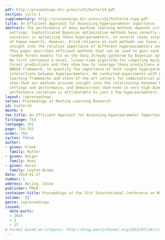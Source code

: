 ```yaml
---
pdf: http://proceedings.mlr.press/v32/hutter14.pdf
section: cycle-1
supplementary: http://proceedings.mlr.press/v32/hutter14-supp.pdf
title: An Efficient Approach for Assessing Hyperparameter Importance
abstract: The performance of many machine learning methods depends critically on hyperparameter
  settings. Sophisticated Bayesian optimization methods have recently achieved considerable
  successes in optimizing these hyperparameters, in several cases surpassing the performance
  of human experts. However, blind reliance on such methods can leave end users without
  insight into the relative importance of different hyperparameters and their interactions.
  This paper describes efficient methods that can be used to gain such insight, leveraging
  random forest models fit on the data already gathered by Bayesian optimization.
  We first introduce a novel, linear-time algorithm for computing marginals of random
  forest predictions and then show how to leverage these predictions within a functional
  ANOVA framework, to quantify the importance of both single hyperparameters and of
  interactions between hyperparameters. We conducted experiments with prominent machine
  learning frameworks and state-of-the-art solvers for combinatorial problems. We
  show that our methods provide insight into the relationship between hyperparameter
  settings and performance, and demonstrate that—even in very high-dimensional cases—most
  performance variation is attributable to just a few hyperparameters.
layout: inproceedings
series: Proceedings of Machine Learning Research
id: hutter14
month: 0
tex_title: An Efficient Approach for Assessing Hyperparameter Importance
firstpage: 754
lastpage: 762
page: 754-762
order: 754
cycles: false
author:
- given: Frank
  family: Hutter
- given: Holger
  family: Hoos
- given: Kevin
  family: Leyton-Brown
date: 2014-01-27
number: 1
address: Bejing, China
publisher: PMLR
container-title: Proceedings of the 31st International Conference on Machine Learning
volume: '32'
genre: inproceedings
issued:
  date-parts:
  - 2014
  - 1
  - 27
# Format based on citeproc: http://blog.martinfenner.org/2013/07/30/citeproc-yaml-for-bibliographies/
---
```

